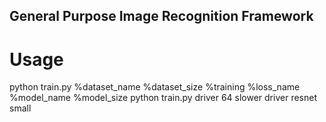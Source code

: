 General Purpose Image Recognition Framework
--------------------------------------------------------

# Usage
python train.py %dataset_name %dataset_size %training %loss_name %model_name %model_size
python train.py driver 64 slower driver resnet small